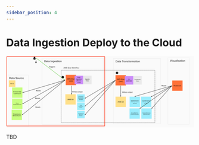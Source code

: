 ```yaml
---
sidebar_position: 4
---
```

# Data Ingestion Deploy to the Cloud
![project-structure-ingestion-navi.png](./assets/project-structure-ingestion-navi.png)

TBD